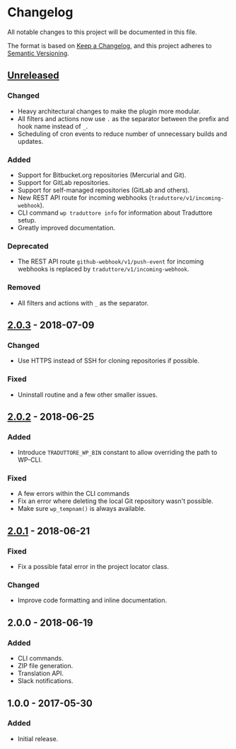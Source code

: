 # Changelog
All notable changes to this project will be documented in this file.

The format is based on [Keep a Changelog](https://keepachangelog.com/en/1.0.0/),
and this project adheres to [Semantic Versioning](https://semver.org/spec/v2.0.0.html).

## [Unreleased]
### Changed

* Heavy architectural changes to make the plugin more modular.
* All filters and actions now use `.` as the separator between the prefix and hook name instead of `_`.
* Scheduling of cron events to reduce number of unnecessary builds and updates.

### Added
* Support for Bitbucket.org repositories (Mercurial and Git).
* Support for GitLab repositories.
* Support for self-managed repositories (GitLab and others).
* New REST API route for incoming webhooks (`traduttore/v1/incoming-webhook`).
* CLI command `wp traduttore info` for information about Traduttore setup.
* Greatly improved documentation.

### Deprecated
* The REST API route `github-webhook/v1/push-event` for incoming webhooks is replaced by `traduttore/v1/incoming-webhook`.

### Removed
* All filters and actions with `_` as the separator.

## [2.0.3] - 2018-07-09
### Changed
* Use HTTPS instead of SSH for cloning repositories if possible.

### Fixed
* Uninstall routine and a few other smaller issues.

## [2.0.2] - 2018-06-25
### Added
* Introduce `TRADUTTORE_WP_BIN` constant to allow overriding the path to WP-CLI.

### Fixed
* A few errors within the CLI commands
* Fix an error where deleting the local Git repository wasn't possible.
* Make sure `wp_tempnam()` is always available.

## [2.0.1] - 2018-06-21

### Fixed
* Fix a possible fatal error in the project locator class.

### Changed
* Improve code formatting and inline documentation.

## 2.0.0 - 2018-06-19

### Added
* CLI commands.
* ZIP file generation.
* Translation API.
* Slack notifications.

## 1.0.0 - 2017-05-30

### Added
* Initial release.

[Unreleased]: https://github.com/wearerequired/traduttore/compare/2.0.3...HEAD
[2.0.3]: https://github.com/wearerequired/traduttore/compare/2.0.2...2.0.3
[2.0.2]: https://github.com/wearerequired/traduttore/compare/2.0.1...2.0.2
[2.0.1]: https://github.com/wearerequired/traduttore/compare/2.0.0...2.0.1